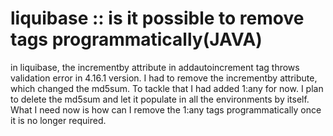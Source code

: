
# liquibase :: is it possible to remove <validCheckSum> tags programmatically(JAVA)

in liquibase, the incrementby attribute in addautoincrement tag throws validation error in 4.16.1 version. I had to remove the incrementby attribute, which changed the md5sum.
To tackle that I had added <validCheckSum>1:any</validCheckSum> for now.
I plan to delete the md5sum and let it populate in all the environments by itself.
What I need now is how can I remove the  <validCheckSum>1:any</validCheckSum> tags programmatically once it is no longer required.

        